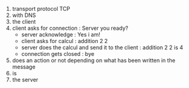 1. transport protocol TCP
2. with DNS
3. the client
4. client asks for connection : Server you ready?
	- server acknowledge : Yes i am!
	- client asks for calcul : addition 2 2
	- server does the calcul and send it to the client : addition 2 2 is 4
	- connection gets closed : bye
5. does an action or not depending on what has been written in the message
6. 	<calculType> <lhs> <rhs>
	<calculType> <lhs> <rhs> is <result>
7. the server
